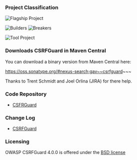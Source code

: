 ### Project Classification

![Flagship Project](images/mature_projects.png)

![Builders](images/owasp_builders_small.png)
![Breakers](images/owasp_breakers_small.png)

![Tool Project](images/owasp_tool_project.png)

### Downloads CSRFGuard in Maven Central

You can download a binary version from Maven Central here:

https://oss.sonatype.org/#nexus-search;gav~~csrfguard~~~

Thanks to Trent Schmidt and Joel Orlina (JIRA) for there help.

### Code Repository

* [CSFRGuard](https://github.com/aramrami/OWASP-CSRFGuard)


### Change Log

* [CSRFGuard](https://github.com/aramrami/OWASP-CSRFGuard/commits)

### Licensing

OWASP CSRFGuard 4.0.0 is offered under the [BSD license](http://www.opensource.org/licenses/bsd-license.php)

